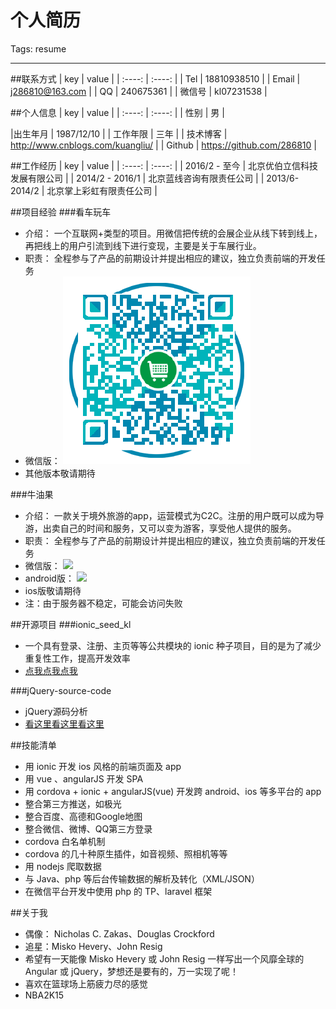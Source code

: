 # 个人简历

Tags: resume

---

##联系方式
|  key  |  value  |
| :----: | :----: |
| Tel | 18810938510 |
| Email | j286810@163.com |
| QQ | 240675361 |
| 微信号 | kl07231538 |

##个人信息
|  key  |  value  |
| :----: | :----: |
| 性别 | 男 |
<!-- | 学历 | 大专 | -->
|出生年月 | 1987/12/10 |
| 工作年限 | 三年 |
| 技术博客 | http://www.cnblogs.com/kuangliu/ |
| Github | https://github.com/286810 |

##工作经历
|  key  |  value  |
| :----: | :----: |
| 2016/2 - 至今 | 北京优伯立信科技发展有限公司 |
| 2014/2 - 2016/1 | 北京蓝线咨询有限责任公司 |
| 2013/6-2014/2 | 北京掌上彩虹有限责任公司 |

##项目经验
###看车玩车

- 介绍： 一个互联网+类型的项目。用微信把传统的会展企业从线下转到线上，再把线上的用户引流到线下进行变现，主要是关于车展行业。
- 职责： 全程参与了产品的前期设计并提出相应的建议，独立负责前端的开发任务
- 微信版： ![](https://github.com/286810/resume/blob/master/kcwc.png)
- 其他版本敬请期待

###牛油果
- 介绍： 一款关于境外旅游的app，运营模式为C2C。注册的用户既可以成为导游，出卖自己的时间和服务，又可以变为游客，享受他人提供的服务。
- 职责： 全程参与了产品的前期设计并提出相应的建议，独立负责前端的开发任务
- 微信版： ![](http://zgygt.com/kl/niu/apk/niu_wx.png)
- android版： ![](http://zgygt.com/kl/niu/apk/niu.png)
- ios版敬请期待
- 注：由于服务器不稳定，可能会访问失败

##开源项目
###ionic_seed_kl
- 一个具有登录、注册、主页等等公共模块的 ionic 种子项目，目的是为了减少重复性工作，提高开发效率
- [点我点我点我](https://github.com/286810/ionic_seed_kl)

###jQuery-source-code
- jQuery源码分析
- [看这里看这里看这里](https://github.com/286810/jQuery-sound-code)

<!--
###build-your-own-vue
- 迷你版的 vue
- [戳我戳我戳我]()
-->

##技能清单
- 用 ionic 开发 ios 风格的前端页面及 app
- 用 vue 、angularJS 开发 SPA
- 用 cordova + ionic + angularJS(vue) 开发跨 android、ios 等多平台的 app
- 整合第三方推送，如极光
- 整合百度、高德和Google地图
- 整合微信、微博、QQ第三方登录
- cordova 白名单机制
- cordova 的几十种原生插件，如音视频、照相机等等
- 用 nodejs 爬取数据
- 与 Java、php 等后台传输数据的解析及转化（XML/JSON）
- 在微信平台开发中使用 php 的 TP、laravel 框架

##关于我
- 偶像： Nicholas C. Zakas、Douglas Crockford
- 追星：Misko Hevery、John Resig
- 希望有一天能像 Misko Hevery 或 John Resig 一样写出一个风靡全球的 Angular 或 jQuery，梦想还是要有的，万一实现了呢！
- 喜欢在篮球场上筋疲力尽的感觉
- NBA2K15
